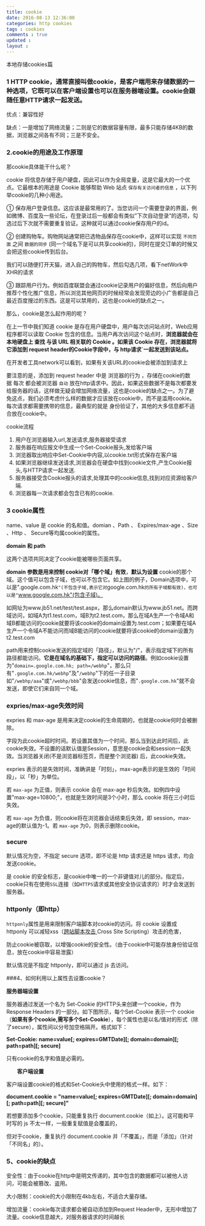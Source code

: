 ```yaml
---
title: cookie
date: 2016-08-13 12:36:00
categories: http cookies
tags : cookies
comments : true 
updated : 
layout : 
---
```


本地存储cookies篇

### 1 HTTP cookie，通常直接叫做cookie，是客户端用来存储数据的一种选项，它既可以在客户端设置也可以在服务器端设置。cookie会跟随任意HTTP请求一起发送。

优点：兼容性好

缺点：一是增加了网络流量；二则是它的数据容量有限，最多只能存储4KB的数据，浏览器之间各有不同；三是不安全。

### 2.cookie的用途及工作原理

那cookie具体能干什么呢？

cookie 将信息存储于用户硬盘，因此可以作为全局变量，这是它最大的一个优点。它最根本的用途是 Cookie 能够帮助 Web 站点 `保存有关访问者的信息` ，以下列举cookie的几种小用途。

① 保存用户登录信息。这应该是最常用的了。当您访问一个需要登录的界面，例如微博、百度及一些论坛，在登录过后一般都会有类似”下次自动登录”的选项，勾选过后下次就不需要重复验证。这种就可以通过cookie保存用户的id。

② 创建购物车。购物网站通常把已选物品保存在cookie中，这样可以实现 `不同页面` 之间 `数据的同步` (同一个域名下是可以共享cookie的)，同时在提交订单的时候又会把这些cookie传到后台。

我们可以随便打开天猫，进入自己的购物车，然后勾选几项，看下netWork中XHR的请求

③ 跟踪用户行为。例如百度联盟会通过cookie记录用户的偏好信息，然后向用户推荐个性化推广信息，所以浏览其他网页的时候经常会发现旁边的小广告都是自己最近百度搜过的东西。这是可以禁用的，这也是cookie的缺点之一。

那么，cookie是怎么起作用的呢？

在上一节中我们知道 cookie 是存在用户硬盘中，用户每次访问站点时，Web应用程序都可以读取 Cookie 包含的信息。当用户再次访问这个站点时，**浏览器就会在本地硬盘上 查找 与该 URL 相关联的 Cookie 。如果该 Cookie 存在，浏览器就将它添加到 request header的Cookie字段中，与 http请求`一起发送到该站点。**

在开发者工具network可以看到，如果有关该URL的cookie会被添加到请求上

要注意的是，添加到 request header 中是 浏览器的行为 ，存储在cookie的数据 每次 都会被浏览器 `自动` 放在http请求中。因此，如果这些数据不是每次都要发给服务器的话，这样做无疑会增加网络流量，这也是cookie的缺点之一。为了避免这点，我们必须考虑什么样的数据才应该放在cookie中，而不是滥用cookie。每次请求都需要携带的信息，最典型的就是 身份验证了，其他的大多信息都不适合放在cookie中。

cookie流程

1. 用户在浏览器输入url,发送请求,服务器接受请求
2. 服务器在响应报文中生成一个Set-Cookie报头,发给客户端
3. 浏览器取出响应中Set-Cookie中内容,以cookie.txt形式保存在客户端
4. 如果浏览器继续发送请求,浏览器会在硬盘中找到cookie文件,产生Cookie报头,与HTTP请求一起发送.
5. 服务器接受含Cookie报头的请求,处理其中的cookie信息,找到对应资源给客户端.
6. 浏览器每一次请求都会包含已有的cookie.

### 3 cookie属性

name、value 是 cookie 的名和值。domian 、Path 、 Expires/max-age 、Size 、Http 、 Secure等均属cookie的属性。

**domain 和 path**

这两个选项共同决定了cookie能被哪些页面共享。

**domain 参数是用来控制 cookie对「哪个域」有效**，**默认为设置** cookie的那个域。这个值可以包含子域，也可以不包含它。如上图的例子，Domain选项中，可以是".google.com.hk`"(不包含子域,表示它对`google.com.hk`的所有子域都有效)，也可以是"`www.google.com.hk"(包含子域)。

如网址为www.jb51.net/test/test.aspx，那么domain默认为www.jb51.net。而跨域访问，如域A为t1.test.com，域B为t2.test.com，那么在域A生产一个令域A和域B都能访问的cookie就要将该cookie的domain设置为.test.com；如果要在域A生产一个令域A不能访问而域B能访问的cookie就要将该cookie的domain设置为t2.test.com

path用来控制cookie发送的指定域的「路径」，默认为"/"，表示指定域下的所有路径都能访问。**它是在域名的基础下，指定可以访问的路径**。例如cookie设置为"`domain=.google.com.hk; path=/webhp`"，那么只有"`.google.com.hk/webhp`"及"`/webhp`"下的任一子目录如"`/webhp/aaa`"或"`/webhp/bbb`"会发送cookie信息，而"`.google.com.hk`"就不会发送，即使它们来自同一个域。

### expries/max-age失效时间

expries 和 max-age 是用来决定cookie的生命周期的，也就是cookie何时会被删除。

字段为此cookie超时时间。若设置其值为一个时间，那么当到达此时间后，此cookie失效。不设置的话默认值是Session，意思是cookie会和session一起失效。当浏览器关闭(不是浏览器标签页，而是整个浏览器) 后，此cookie失效。

expries 表示的是失效时间，准确讲是「时刻」，max-age表示的是生效的「时间段」，以「秒」为单位。

若 `max-age` 为正值，则表示 cookie 会在 max-age 秒后失效。如例四中设置"max-age=10800;"，也就是生效时间是3个小时，那么 cookie 将在三小时后失效。

若 `max-age` 为负值，则cookie将在浏览器会话结束后失效，即 session，max-age的默认值为-1。若 `max-age` 为0，则表示删除cookie。

### secure

默认情况为空，不指定 secure 选项，即不论是 http 请求还是 https 请求，均会发送cookie。

是 cookie 的安全标志，是cookie中唯一的一个非键值对儿的部分。指定后，cookie只有在使用`SSL`连接（如`HTTPS`请求或其他安全协议请求的）时才会发送到服务器。

### httponly（即http）

`httponly`属性是用来限制客户端脚本对cookie的访问。将 cookie 设置成 httponly 可以减轻xss（[跨站脚本攻击 ](http://baike.baidu.com/view/2633667.htm)Cross Site Scripting）攻击的危害，

防止cookie被窃取，以增强cookie的安全性。（由于cookie中可能存放身份验证信息，放在cookie中容易泄露）

默认情况是不指定 httponly，即可以通过 js 去访问。

###4、如何利用以上属性去设置cookie？

**服务器端设置**

服务器通过发送一个名为 Set-Cookie 的HTTP头来创建一个cookie，作为 Response Headers 的一部分。如下图所示，每个Set-Cookie 表示一个 cookie（**如果有多个cookie,需写多个Set-Cookie**），每个属性也是以名/值对的形式（除了secure），属性间以分号加空格隔开。格式如下：

**Set-Cookie: name=value[; expires=GMTDate][; domain=domain][; path=path][; secure]**

只有cookie的名字和值是必需的。

　　**客户端设置**

客户端设置cookie的格式和Set-Cookie头中使用的格式一样。如下：

**document.cookie = "name=value[; expires=GMTDate][; domain=domain][; path=path][; secure]"**

若想要添加多个cookie，只能重复执行 document.cookie（如上）。这可能和平时写的 js 不太一样，一般重复赋值是会覆盖的，

但对于cookie，重复执行 document.cookie 并「不覆盖」，而是「添加」（针对「不同名」的）。

### 5、cookie的缺点

安全性：由于cookie在http中是明文传递的，其中包含的数据都可以被他人访问，可能会被篡改、盗用。

大小限制：cookie的大小限制在4kb左右，不适合大量存储。

增加流量：cookie每次请求都会被自动添加到Request Header中，无形中增加了流量。cookie信息越大，对服务器请求的时间越长

